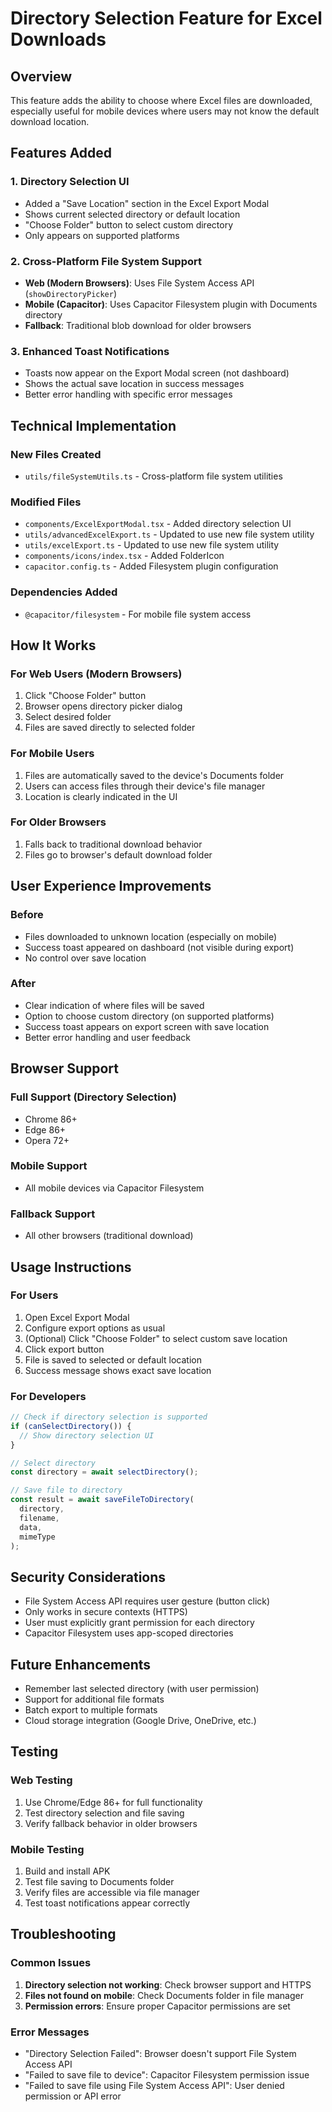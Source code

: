# Directory Selection Feature for Excel Downloads

## Overview

This feature adds the ability to choose where Excel files are downloaded, especially useful for mobile devices where users may not know the default download location.

## Features Added

### 1. **Directory Selection UI**
- Added a "Save Location" section in the Excel Export Modal
- Shows current selected directory or default location
- "Choose Folder" button to select custom directory
- Only appears on supported platforms

### 2. **Cross-Platform File System Support**
- **Web (Modern Browsers)**: Uses File System Access API (`showDirectoryPicker`)
- **Mobile (Capacitor)**: Uses Capacitor Filesystem plugin with Documents directory
- **Fallback**: Traditional blob download for older browsers

### 3. **Enhanced Toast Notifications**
- Toasts now appear on the Export Modal screen (not dashboard)
- Shows the actual save location in success messages
- Better error handling with specific error messages

## Technical Implementation

### New Files Created
- `utils/fileSystemUtils.ts` - Cross-platform file system utilities

### Modified Files
- `components/ExcelExportModal.tsx` - Added directory selection UI
- `utils/advancedExcelExport.ts` - Updated to use new file system utility
- `utils/excelExport.ts` - Updated to use new file system utility
- `components/icons/index.tsx` - Added FolderIcon
- `capacitor.config.ts` - Added Filesystem plugin configuration

### Dependencies Added
- `@capacitor/filesystem` - For mobile file system access

## How It Works

### For Web Users (Modern Browsers)
1. Click "Choose Folder" button
2. Browser opens directory picker dialog
3. Select desired folder
4. Files are saved directly to selected folder

### For Mobile Users
1. Files are automatically saved to the device's Documents folder
2. Users can access files through their device's file manager
3. Location is clearly indicated in the UI

### For Older Browsers
1. Falls back to traditional download behavior
2. Files go to browser's default download folder

## User Experience Improvements

### Before
- Files downloaded to unknown location (especially on mobile)
- Success toast appeared on dashboard (not visible during export)
- No control over save location

### After
- Clear indication of where files will be saved
- Option to choose custom directory (on supported platforms)
- Success toast appears on export screen with save location
- Better error handling and user feedback

## Browser Support

### Full Support (Directory Selection)
- Chrome 86+
- Edge 86+
- Opera 72+

### Mobile Support
- All mobile devices via Capacitor Filesystem

### Fallback Support
- All other browsers (traditional download)

## Usage Instructions

### For Users
1. Open Excel Export Modal
2. Configure export options as usual
3. (Optional) Click "Choose Folder" to select custom save location
4. Click export button
5. File is saved to selected or default location
6. Success message shows exact save location

### For Developers
```typescript
// Check if directory selection is supported
if (canSelectDirectory()) {
  // Show directory selection UI
}

// Select directory
const directory = await selectDirectory();

// Save file to directory
const result = await saveFileToDirectory(
  directory,
  filename,
  data,
  mimeType
);
```

## Security Considerations

- File System Access API requires user gesture (button click)
- Only works in secure contexts (HTTPS)
- User must explicitly grant permission for each directory
- Capacitor Filesystem uses app-scoped directories

## Future Enhancements

- Remember last selected directory (with user permission)
- Support for additional file formats
- Batch export to multiple formats
- Cloud storage integration (Google Drive, OneDrive, etc.)

## Testing

### Web Testing
1. Use Chrome/Edge 86+ for full functionality
2. Test directory selection and file saving
3. Verify fallback behavior in older browsers

### Mobile Testing
1. Build and install APK
2. Test file saving to Documents folder
3. Verify files are accessible via file manager
4. Test toast notifications appear correctly

## Troubleshooting

### Common Issues
1. **Directory selection not working**: Check browser support and HTTPS
2. **Files not found on mobile**: Check Documents folder in file manager
3. **Permission errors**: Ensure proper Capacitor permissions are set

### Error Messages
- "Directory Selection Failed": Browser doesn't support File System Access API
- "Failed to save file to device": Capacitor Filesystem permission issue
- "Failed to save file using File System Access API": User denied permission or API error
